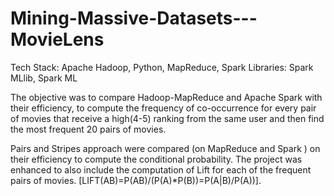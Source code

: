 # Mining-Massive-Datasets---MovieLens

Tech Stack: Apache Hadoop, Python, MapReduce, Spark
Libraries: Spark MLlib, Spark ML

The objective was to compare Hadoop-MapReduce and Apache Spark with their efficiency, 
to compute the frequency of co-occurrence for every pair of movies that receive a
high(4-5) ranking from the same user and then find the most frequent 20 pairs of movies.

Pairs and Stripes approach were compared (on MapReduce and Spark ) on their efficiency to compute the conditional probability. The project was enhanced to also include the computation of Lift for each of the frequent pairs of movies. [LIFT(AB)=P(AB)/(P(A)*P(B))=P(A|B)/P(A))].
